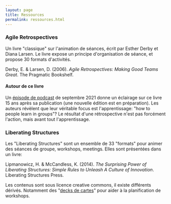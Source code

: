 ```yaml
---
layout: page
title: Ressources
permalink: ressources.html
---
```


### Agile Retrospectives

Un livre "classique" sur l'animation de séances, écrit par Esther Derby et Diana Larsen. Le livre expose un principe d'organisation de séance, et propose 30 formats d'activités.

Derby, E. & Larsen, D. (2006). *Agile Retrospectives: Making Good Teams Great*. The Pragmatic Bookshelf.

#### Autour de ce livre

Un [épisode de podcast](https://www.infoq.com/podcasts/agile-retrospectives-making-good-teams/) de septembre 2021 donne un éclairage sur ce livre 15 ans après sa publication (une nouvelle édition est en préparation). Les auteurs révèlent que leur véritable focus est l'apprentissage: "how to people learn in groups"? Le résultat d'une rétrospective n'est pas forcément l'action, mais avant tout l'apprentissage.

### Liberating Structures

Les "Liberating Structures" sont un ensemble de 33 "formats" pour animer des séances de groupe, workshops, meetings. Elles sont présentées dans un livre:

Lipmanowicz, H. & McCandless, K. (2014). *The Surprising Power of Liberating Structures: Simple Rules to Unleash A Culture of Innovation*. Liberating Structures Press. 

Les contenus sont sous licence creative commons, il existe différents dérivés. Notamment des "[decks de cartes](https://shop.theliberators.com/collections/liberating-structures/Physical)" pour aider à la planification de workshops.